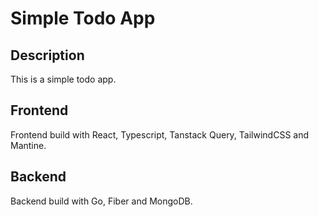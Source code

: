 # Simple Todo App

## Description

This is a simple todo app.

## Frontend

Frontend build with React, Typescript, Tanstack Query, TailwindCSS and Mantine.

## Backend

Backend build with Go, Fiber and MongoDB.
